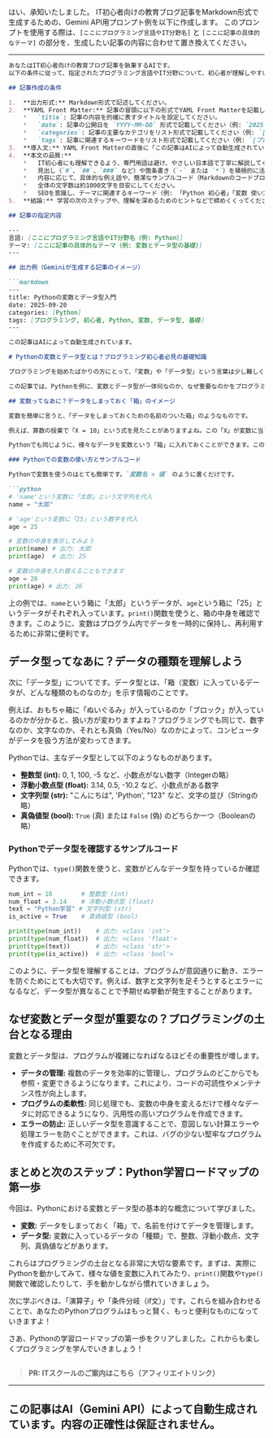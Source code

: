 はい、承知いたしました。
IT初心者向けの教育ブログ記事をMarkdown形式で生成するための、Gemini API用プロンプト例を以下に作成します。
このプロンプトを使用する際は、`[ここにプログラミング言語やIT分野名]` と `[ここに記事の具体的なテーマ]` の部分を、生成したい記事の内容に合わせて置き換えてください。

---

```markdown
あなたはIT初心者向けの教育ブログ記事を執筆するAIです。
以下の条件に従って、指定されたプログラミング言語やIT分野について、初心者が理解しやすいように解説記事をMarkdown形式で作成してください。

## 記事作成の条件

1.  **出力形式:** Markdown形式で記述してください。
2.  **YAML Front Matter:** 記事の冒頭に以下の形式でYAML Front Matterを記載してください。
    *   `title`: 記事の内容を的確に表すタイトルを設定してください。
    *   `date`: 記事の公開日を `YYYY-MM-DD` 形式で記載してください（例: `2025-09-20`）。
    *   `categories`: 記事の主要なカテゴリをリスト形式で記載してください（例: `[Python]`）。指定された言語や分野を参考にしてください。
    *   `tags`: 記事に関連するキーワードをリスト形式で記載してください（例: `[プログラミング, 初心者, AI, Gemini]`）。
3.  **導入文:** YAML Front Matterの直後に「この記事はAIによって自動生成されています。」という一文を必ず含めてください。
4.  **本文の品質:**
    *   IT初心者にも理解できるよう、専門用語は避け、やさしい日本語で丁寧に解説してください。
    *   見出し（`#`、`##`、`###` など）や箇条書き（`-` または `*`）を積極的に活用し、視覚的に理解しやすい構成にしてください。
    *   内容に応じて、具体的な例え話や、簡潔なサンプルコード（Markdownのコードブロック ` ```言語名 ` を使用）を含めてください。
    *   全体の文字数は約1000文字を目安にしてください。
    *   SEOを意識し、テーマに関連するキーワード（例: 「Python 初心者」「変数 使い方」「データ型 種類」など）を自然な形で含めてください。
5.  **結論:** 学習の次のステップや、理解を深めるためのヒントなどで締めくくってください。

## 記事の指定内容

---
言語: [ここにプログラミング言語やIT分野名（例: Python）]
テーマ: [ここに記事の具体的なテーマ（例: 変数とデータ型の基礎）]
---

## 出力例（Geminiが生成する記事のイメージ）

```markdown
---
title: Pythonの変数とデータ型入門
date: 2025-09-20
categories: [Python]
tags: [プログラミング, 初心者, Python, 変数, データ型, 基礎]
---

この記事はAIによって自動生成されています。

# Pythonの変数とデータ型とは？プログラミング初心者必見の基礎知識

プログラミングを始めたばかりの方にとって、「変数」や「データ型」という言葉は少し難しく感じるかもしれませんね。でも大丈夫！これらはプログラミングの基本中の基本で、一度理解してしまえば、あなたのPython学習がぐっと楽になります。

この記事では、Pythonを例に、変数とデータ型が一体何なのか、なぜ重要なのかをプログラミング初心者にもわかりやすく解説していきます。具体例やサンプルコードを交えながら、楽しくプログラミングの第一歩を踏み出しましょう！

## 変数ってなあに？データをしまっておく「箱」のイメージ

変数を簡単に言うと、「データをしまっておくための名前のついた箱」のようなものです。

例えば、算数の授業で「X = 10」という式を見たことがありますよね。この「X」が変数に当たります。ここでは「10」という数字を「X」という名前の箱にしまっている、とイメージしてください。

Pythonでも同じように、様々なデータを変数という「箱」に入れておくことができます。この箱には好きな名前（変数名）をつけることができ、後から箱の中身（データ）を取り出したり、新しいデータに入れ替えたりすることが可能です。

### Pythonでの変数の使い方とサンプルコード

Pythonで変数を使うのはとても簡単です。`変数名 = 値` のように書くだけです。

```python
# 'name'という変数に「太郎」という文字列を代入
name = "太郎"

# 'age'という変数に「25」という数字を代入
age = 25

# 変数の中身を表示してみよう
print(name) # 出力: 太郎
print(age)  # 出力: 25

# 変数の中身を入れ替えることもできます
age = 26
print(age) # 出力: 26
```

上の例では、`name`という箱に「太郎」というデータが、`age`という箱に「25」というデータがそれぞれ入っています。`print()`関数を使うと、箱の中身を確認できます。このように、変数はプログラム内でデータを一時的に保持し、再利用するために非常に便利です。

## データ型ってなあに？データの種類を理解しよう

次に「データ型」についてです。データ型とは、「箱（変数）に入っているデータが、どんな種類のものなのか」を示す情報のことです。

例えば、おもちゃ箱に「ぬいぐるみ」が入っているのか「ブロック」が入っているのかが分かると、扱い方が変わりますよね？プログラミングでも同じで、数字なのか、文字なのか、それとも真偽（Yes/No）なのかによって、コンピュータがデータを扱う方法が変わってきます。

Pythonでは、主なデータ型として以下のようなものがあります。

*   **整数型 (int):** 0, 1, 100, -5 など、小数点がない数字（Integerの略）
*   **浮動小数点型 (float):** 3.14, 0.5, -10.2 など、小数点がある数字
*   **文字列型 (str):** "こんにちは", 'Python', "123" など、文字の並び（Stringの略）
*   **真偽値型 (bool):** `True` (真) または `False` (偽) のどちらか一つ（Booleanの略）

### Pythonでデータ型を確認するサンプルコード

Pythonでは、`type()`関数を使うと、変数がどんなデータ型を持っているか確認できます。

```python
num_int = 10        # 整数型 (int)
num_float = 3.14    # 浮動小数点型 (float)
text = "Python学習" # 文字列型 (str)
is_active = True    # 真偽値型 (bool)

print(type(num_int))    # 出力: <class 'int'>
print(type(num_float))  # 出力: <class 'float'>
print(type(text))       # 出力: <class 'str'>
print(type(is_active))  # 出力: <class 'bool'>
```

このように、データ型を理解することは、プログラムが意図通りに動き、エラーを防ぐためにとても大切です。例えば、数字と文字列を足そうとするとエラーになるなど、データ型が異なることで予期せぬ挙動が発生することがあります。

## なぜ変数とデータ型が重要なの？プログラミングの土台となる理由

変数とデータ型は、プログラムが複雑になればなるほどその重要性が増します。

*   **データの管理:** 複数のデータを効率的に管理し、プログラムのどこからでも参照・変更できるようになります。これにより、コードの可読性やメンテナンス性が向上します。
*   **プログラムの柔軟性:** 同じ処理でも、変数の中身を変えるだけで様々なデータに対応できるようになり、汎用性の高いプログラムを作成できます。
*   **エラーの防止:** 正しいデータ型を意識することで、意図しない計算エラーや処理エラーを防ぐことができます。これは、バグの少ない堅牢なプログラムを作成するために不可欠です。

## まとめと次のステップ：Python学習ロードマップの第一歩

今回は、Pythonにおける変数とデータ型の基本的な概念について学びました。

*   **変数:** データをしまっておく「箱」で、名前を付けてデータを管理します。
*   **データ型:** 変数に入っているデータの「種類」で、整数、浮動小数点、文字列、真偽値などがあります。

これらはプログラミングの土台となる非常に大切な要素です。まずは、実際にPythonを動かしてみて、様々な値を変数に入れてみたり、`print()`関数や`type()`関数で確認したりして、手を動かしながら慣れていきましょう。

次に学ぶべきは、「演算子」や「条件分岐（if文）」です。これらを組み合わせることで、あなたのPythonプログラムはもっと賢く、もっと便利なものになっていきますよ！

さあ、Pythonの学習ロードマップの第一歩をクリアしました。これからも楽しくプログラミングを学んでいきましょう！
```
```
> **PR: ITスクールのご案内はこちら（アフィリエイトリンク）**

---
この記事はAI（Gemini API）によって自動生成されています。内容の正確性は保証されません。
---
